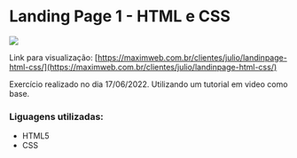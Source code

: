 # Landing Page 1 - HTML e CSS

![](https://i.ibb.co/Kq6b59g/landingpage1.png)

Link para visualização: [https://maximweb.com.br/clientes/julio/landinpage-html-css/](https://maximweb.com.br/clientes/julio/landinpage-html-css/)

Exercício realizado no dia 17/06/2022. Utilizando um tutorial em video como base.

### Liguagens utilizadas:
- HTML5 
- CSS